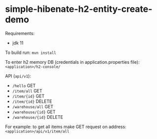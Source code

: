 # simple-hibenate-h2-entity-create-demo

Requirements:
- jdk 11

To build run:
`mvn install`

To enter h2 memory DB (credentials in application.properties file):
`<application>/h2-console/`

API (`api/v1`):
- `/hello` GET
- `/item/all` GET
- `/item/{id}` GET
- `/item/{id}` DELETE
- `/warehouse/all` GET
- `/warehouse/{id}` GET
- `/warehouse/{id}` DELETE

For example: to get all items make GET request on address: `<application>/api/v1/item/all`
